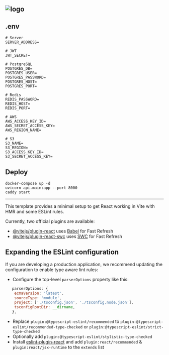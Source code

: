 ![logo](https://github.com/algorix-corp/EduBridge/assets/93381265/f581c9ef-140b-443c-a704-d0824d1df2e7)
---

## .env
```
# Server
SERVER_ADDRESS=

# JWT
JWT_SECRET=

# PostgreSQL
POSTGRES_DB=
POSTGRES_USER=
POSTGRES_PASSWORD=
POSTGRES_HOST=
POSTGRES_PORT=

# Redis
REDIS_PASSWORD=
REDIS_HOST=
REDIS_PORT=

# AWS
AWS_ACCESS_KEY_ID=
AWS_SECRET_ACCESS_KEY=
AWS_REGION_NAME=

# S3
S3_NAME=
S3_REGION=
S3_ACCESS_KEY_ID=
S3_SECRET_ACCESS_KEY=
```

## Deploy
```
docker-compose up -d
uvicorn api.main:app --port 8000
caddy start
```

---

This template provides a minimal setup to get React working in Vite with HMR and some ESLint rules.

Currently, two official plugins are available:

- [@vitejs/plugin-react](https://github.com/vitejs/vite-plugin-react/blob/main/packages/plugin-react/README.md) uses [Babel](https://babeljs.io/) for Fast Refresh
- [@vitejs/plugin-react-swc](https://github.com/vitejs/vite-plugin-react-swc) uses [SWC](https://swc.rs/) for Fast Refresh

## Expanding the ESLint configuration

If you are developing a production application, we recommend updating the configuration to enable type aware lint rules:

- Configure the top-level `parserOptions` property like this:

```js
   parserOptions: {
    ecmaVersion: 'latest',
    sourceType: 'module',
    project: ['./tsconfig.json', './tsconfig.node.json'],
    tsconfigRootDir: __dirname,
   },
```

- Replace `plugin:@typescript-eslint/recommended` to `plugin:@typescript-eslint/recommended-type-checked` or `plugin:@typescript-eslint/strict-type-checked`
- Optionally add `plugin:@typescript-eslint/stylistic-type-checked`
- Install [eslint-plugin-react](https://github.com/jsx-eslint/eslint-plugin-react) and add `plugin:react/recommended` & `plugin:react/jsx-runtime` to the `extends` list
